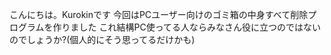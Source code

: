 こんにちは。Kurokinです
今回はPCユーザー向けのゴミ箱の中身すべて削除プログラムを作りました
これ結構PC使ってる人ならみなさん役に立つのではないのでしょうか?(個人的にそう思ってるだけかも)
